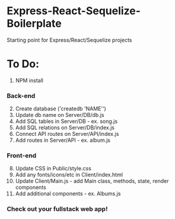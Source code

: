 # Express-React-Sequelize-Boilerplate

Starting point for Express/React/Sequelize projects

# To Do:

1. NPM install

### Back-end

2. Create database ('createdb 'NAME'')
3. Update db name on Server/DB/db.js
4. Add SQL tables in Server/DB - ex. song.js
5. Add SQL relations on Server/DB/index.js
6. Connect API routes on Server/API/index.js
7. Add routes in Server/API - ex. album.js

### Front-end

8. Update CSS in Public/style.css
9. Add any fonts/icons/etc in Client/index.html
10. Update Client/Main.js - add Main class, methods, state, render components
11. Add additional components - ex. Albums.js

### Check out your fullstack web app!
